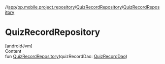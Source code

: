 //[app](../../../index.md)/[op.mobile.project.repository](../index.md)/[QuizRecordRepository](index.md)/[QuizRecordRepository](-quiz-record-repository.md)



# QuizRecordRepository  
[androidJvm]  
Content  
fun [QuizRecordRepository](-quiz-record-repository.md)(quizRecordDao: [QuizRecordDao](../../op.mobile.project.dao/-quiz-record-dao/index.md))  



